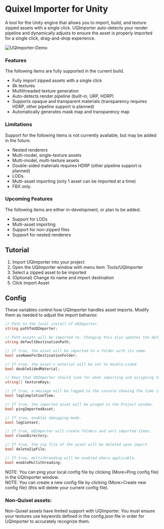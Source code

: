 # Quixel Importer for Unity
A tool for the Unity engine that allows you to import, build, and texture zipped assets with a single click. UQImporter auto-detects your render pipeline and dynamically adjusts to ensure the asset is properly imported for a single click, drag-and-drop experience.

![UQImporter-Demo](https://github.com/user-attachments/assets/b5947c24-1be8-442b-bfec-5a261ca27fef)

### Features
The following items are fully supported in the current build.
* Fully import zipped assets with a single click
* 8k textures
* Multithreaded texture generation
* Auto-detects render pipeline (built-in, URP, HDRP)
* Supports opaque and transparent materials (transparency requires HDRP, other pipeline support is planned)
* Automatically generates mask map and transparency map

 ### Limitations
Support for the following items is not currently available, but may be added in the future.
* Nested renderers
* Multi-model, single-texture assets
* Multi-model, multi-texture assets
* Double-sided materials requires HDRP (other pipeline support is planned)
* LODs.
* Multi-asset importing (only 1 asset can be imported at a time)
* FBX only.

### Upcoming Features
The following items are either in-development, or plan to be added.
* Support for LODs
* Multi-asset importing
* Support for non-zipped files
* Support for nested renderers

## Tutorial
1. Import UQImporter into your project
2. Open the UQImporter window with menu item: Tools/UQImporter
3. Select a zipped asset to be imported
4. (Optional) Change its name and import destination
5. Click Import Asset

## Config

These variables control how UQImporter handles asset imports. Modify them as needed to adjust the import behavior.

```csharp
// Path to the local install of UQImporter.
string pathToUQImporter;  

// Path assets will be imported to. Changing this also updates the default text in the Destination text box.
string defaultDestinationPath;  

// If true, the asset will be imported to a folder with its name.
bool useNameForDestinationFolder;  

// If true, the asset's material will be set to double-sided.
bool doubleSidedMaterial;  

// Keys that UQImporter should look for when importing and assigning textures.
string[] textureKeys;  

// If true, a message will be logged to the console showing the time it took to import.
bool logCompletionTime;  

// If true, the imported asset will be pinged in the Project window.
bool pingImportedAsset;  

// If true, enables debugging mode.
bool logContext;  

// If true, UQImporter will create folders and sort imported items.
bool cleanDirectory;  

// If true, the zip file of the asset will be deleted upon import.
bool deleteZipFile;  

// If true, multithreading will be enabled where applicable.
bool enableMultithreading;  
```

NOTE: You can ping your local config file by clicking {More>Ping config file} in the UQImporter window.  
NOTE: You can create a new config file by clicking {More>Create new config file} (this will delete your current config file).

### Non-Quixel assets:
Non-Quixel assets have limited support with UQImporter. You must ensure your textures use keywords defined in the config.json file in order for UQImporter to accurately recognize them.
